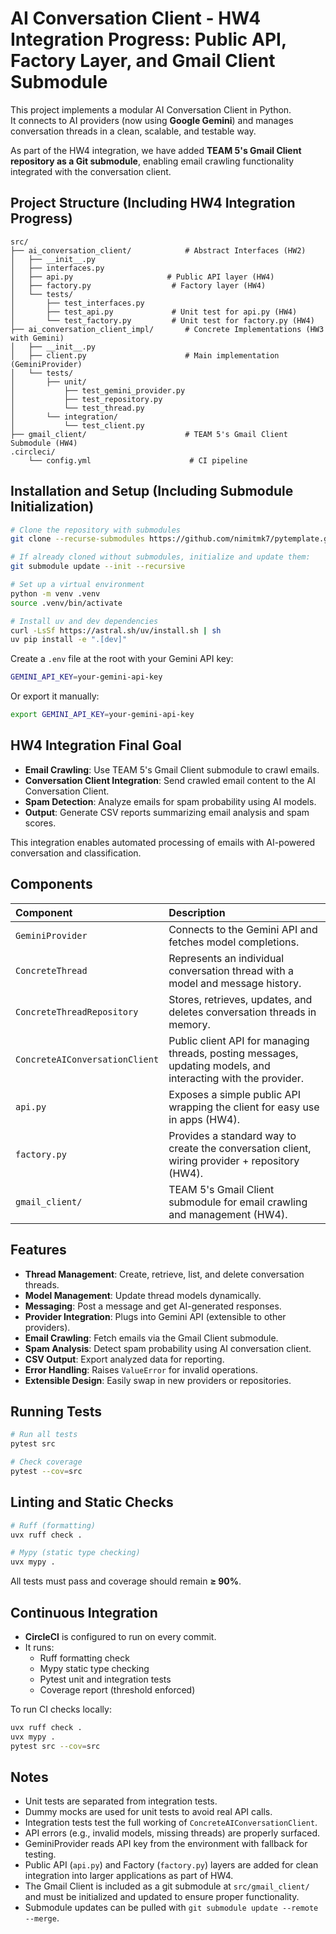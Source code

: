 # AI Conversation Client - HW4 Integration Progress: Public API, Factory Layer, and Gmail Client Submodule

This project implements a modular AI Conversation Client in Python.  
It connects to AI providers (now using **Google Gemini**) and manages conversation threads in a clean, scalable, and testable way.

As part of the HW4 integration, we have added **TEAM 5's Gmail Client repository as a Git submodule**, enabling email crawling functionality integrated with the conversation client.

## Project Structure (Including HW4 Integration Progress)

```
src/
├── ai_conversation_client/            # Abstract Interfaces (HW2)
│   ├── __init__.py
│   ├── interfaces.py
│   ├── api.py                     # Public API layer (HW4)
│   ├── factory.py                  # Factory layer (HW4)
│   └── tests/
│       ├── test_interfaces.py
│       ├── test_api.py             # Unit test for api.py (HW4)
│       └── test_factory.py         # Unit test for factory.py (HW4)
├── ai_conversation_client_impl/       # Concrete Implementations (HW3 with Gemini)
│   ├── __init__.py
│   ├── client.py                      # Main implementation (GeminiProvider)
│   └── tests/
│       ├── unit/
│           ├── test_gemini_provider.py
│           ├── test_repository.py
│           └── test_thread.py
│       └── integration/
│           └── test_client.py
├── gmail_client/                      # TEAM 5's Gmail Client Submodule (HW4)
.circleci/
    └── config.yml                      # CI pipeline
```

## Installation and Setup (Including Submodule Initialization)

```bash
# Clone the repository with submodules
git clone --recurse-submodules https://github.com/nimitmk7/pytemplate.git

# If already cloned without submodules, initialize and update them:
git submodule update --init --recursive

# Set up a virtual environment
python -m venv .venv
source .venv/bin/activate

# Install uv and dev dependencies
curl -LsSf https://astral.sh/uv/install.sh | sh
uv pip install -e ".[dev]"
```

Create a `.env` file at the root with your Gemini API key:

```bash
GEMINI_API_KEY=your-gemini-api-key
```

Or export it manually:

```bash
export GEMINI_API_KEY=your-gemini-api-key
```

## HW4 Integration Final Goal

- **Email Crawling**: Use TEAM 5's Gmail Client submodule to crawl emails.
- **Conversation Client Integration**: Send crawled email content to the AI Conversation Client.
- **Spam Detection**: Analyze emails for spam probability using AI models.
- **Output**: Generate CSV reports summarizing email analysis and spam scores.

This integration enables automated processing of emails with AI-powered conversation and classification.

## Components

| Component | Description |
|:---|:---|
| `GeminiProvider` | Connects to the Gemini API and fetches model completions. |
| `ConcreteThread` | Represents an individual conversation thread with a model and message history. |
| `ConcreteThreadRepository` | Stores, retrieves, updates, and deletes conversation threads in memory. |
| `ConcreteAIConversationClient` | Public client API for managing threads, posting messages, updating models, and interacting with the provider. |
| `api.py` | Exposes a simple public API wrapping the client for easy use in apps (HW4). |
| `factory.py` | Provides a standard way to create the conversation client, wiring provider + repository (HW4). |
| `gmail_client/` | TEAM 5's Gmail Client submodule for email crawling and management (HW4). |

## Features

- **Thread Management**: Create, retrieve, list, and delete conversation threads.
- **Model Management**: Update thread models dynamically.
- **Messaging**: Post a message and get AI-generated responses.
- **Provider Integration**: Plugs into Gemini API (extensible to other providers).
- **Email Crawling**: Fetch emails via the Gmail Client submodule.
- **Spam Analysis**: Detect spam probability using AI conversation client.
- **CSV Output**: Export analyzed data for reporting.
- **Error Handling**: Raises `ValueError` for invalid operations.
- **Extensible Design**: Easily swap in new providers or repositories.

## Running Tests

```bash
# Run all tests
pytest src

# Check coverage
pytest --cov=src
```

## Linting and Static Checks

```bash
# Ruff (formatting)
uvx ruff check .

# Mypy (static type checking)
uvx mypy .
```

All tests must pass and coverage should remain **≥ 90%**.

## Continuous Integration

- **CircleCI** is configured to run on every commit.
- It runs:
  - Ruff formatting check
  - Mypy static type checking
  - Pytest unit and integration tests
  - Coverage report (threshold enforced)

To run CI checks locally:

```bash
uvx ruff check .
uvx mypy .
pytest src --cov=src
```

## Notes

- Unit tests are separated from integration tests.
- Dummy mocks are used for unit tests to avoid real API calls.
- Integration tests test the full working of `ConcreteAIConversationClient`.
- API errors (e.g., invalid models, missing threads) are properly surfaced.
- GeminiProvider reads API key from the environment with fallback for testing.
- Public API (`api.py`) and Factory (`factory.py`) layers are added for clean integration into larger applications as part of HW4.
- The Gmail Client is included as a git submodule at `src/gmail_client/` and must be initialized and updated to ensure proper functionality.
- Submodule updates can be pulled with `git submodule update --remote --merge`.
